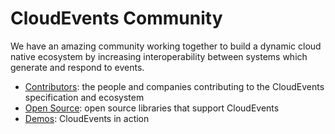 # CloudEvents Community

We have an amazing community working together to build a dynamic cloud native
ecosystem by increasing interoperability between systems which generate and
respond to events.

* [Contributors](contributors.md): the people and companies contributing to
  the CloudEvents specification and ecosystem
* [Open Source](open-source.md): open source libraries that support CloudEvents
* [Demos](demos.md): CloudEvents in action